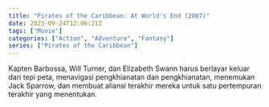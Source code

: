 ```yaml
---
title: "Pirates of the Caribbean: At World's End (2007)"
date: 2023-09-24T12:06:21Z
tags: ["Movie"]
categories: ["Action", "Adventure", "Fantasy"]
series: ["Pirates of the Caribbean"]
---
```


Kapten Barbossa, Will Turner, dan Elizabeth Swann harus berlayar keluar dari tepi peta, menavigasi pengkhianatan dan pengkhianatan, menemukan Jack Sparrow, dan membuat aliansi terakhir mereka untuk satu pertempuran terakhir yang menentukan.

<mux-player stream-type="on-demand"
  src="https://kp3d-my.sharepoint.com/personal/ryoo_kp3d_onmicrosoft_com/_layouts/15/download.aspx?share=EYGU6dgMyyBNnJum-ZL408wBCQVt8xIL1enwt-R-Mu6wvA" metadata-video-title="Pirates of the Caribbean: At World's End (2007)" prefer-playback="mse" controls>
  </mux-player>
  
  
  <script src="https://cdn.jsdelivr.net/npm/@mux/mux-player"></script>
  
 <script id="diqla4jNSkHHC01SZRJCZDpS1NNzdkUJ5fYpgdGKdhCE" type="application/ld+json">
 {
  "@context": "https://schema.org/",
  "@type": "VideoObject",
  "name": "Pirates of the Caribbean: At World's End (2007)",
  "contentUrl": "https://stream.mux.com/A00u00vN3k01zMwQH6r27g7traa2Kcvr2WwIygHGo6CQ7I.m3u8",
  "thumbnailUrl": "https://www.themoviedb.org/t/p/original/6jt4i9l4fc4jrY3dRFZdMtL4q3P.jpg?width=314&fit_mode=preserve&time=25",
  "uploadDate": "2023-09-24T12:06:21Z",
}

</script>
